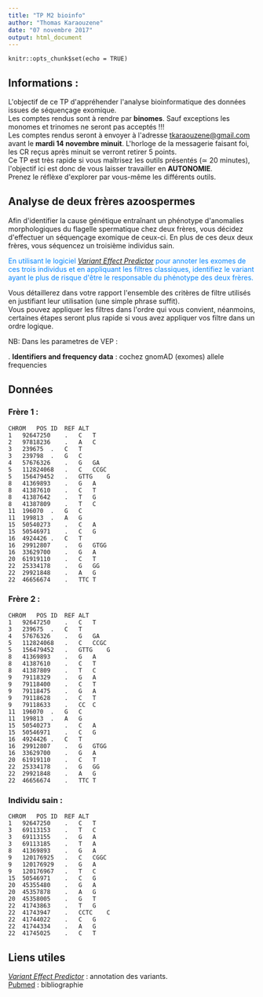 ```yaml
---
title: "TP M2 bioinfo"
author: "Thomas Karaouzene"
date: "07 novembre 2017"
output: html_document
---
```


```{r setup, include=FALSE}
knitr::opts_chunk$set(echo = TRUE)
```

## Informations :  

L'objectif de ce TP d'appréhender l'analyse bioinformatique des données issues de séquençage exomique.   
Les comptes rendus sont à rendre par **binomes**.  Sauf exceptions les monomes et trinomes ne seront pas acceptés !!!  
Les comptes rendus seront à envoyer à l'adresse tkaraouzene@gmail.com avant le **mardi 14 novembre minuit**. L'horloge de la messagerie faisant foi, les CR reçus après minuit se verront retirer 5 points.   
Ce TP est très rapide si vous maîtrisez les outils présentés ($\simeq$ 20 minutes), l'objectif ici est donc de vous laisser travailler en **AUTONOMIE**.  
Prenez le réflèxe d'explorer par vous-même les différents outils.  

## Analyse de deux frères azoospermes  

Afin d'identifier la cause génétique entraînant un phénotype d'anomalies morphologiques du flagelle spermatique chez deux frères, vous décidez d'effectuer un séquençage exomique de ceux-ci.
En plus de ces deux deux frères, vous séquencez un troisième individus sain.  

<span style="color:#0084FF"> En utilisant le logiciel [*Variant Effect Predictor*](http://grch37.ensembl.org/Homo_sapiens/Tools/VEP) pour annoter les exomes de ces trois individus et en appliquant les filtres classiques, identifiez le variant ayant le plus de risque d'être le responsable du phénotype des deux frères.  </span>  


Vous détaillerez dans votre rapport l'ensemble des critères de filtre utilisés en justifiant leur utilisation (une simple phrase suffit).  
Vous pouvez appliquer les filtres dans l'ordre qui vous convient, néanmoins, certaines étapes seront plus rapide si vous avez appliquer vos filtre dans un ordre logique.  



NB: Dans les parametres de VEP :

  . **Identifiers and frequency data** : cochez gnomAD (exomes) allele frequencies  

## Données  


### Frère 1 : 

```
CHROM	POS	ID	REF	ALT
1	92647250	.	C	T
2	97818236	.	A	C
3	239675	.	C	T
3	239798	.	G	C
4	57676326	.	G	GA
5	112824068	.	C	CCGC
5	156479452	.	GTTG	G
8	41369893	.	G	A
8	41387610	.	C	T
8	41387642	.	T	G
8	41387809	.	T	C
11	196070	.	G	C
11	199813	.	A	G
15	50540273	.	C	A
15	50546971	.	C	G
16	4924426	.	C	T
16	29912807	.	G	GTGG
16	33629700	.	G	A
20	61919110	.	C	T
22	25334178	.	G	GG
22	29921848	.	A	G
22	46656674	.	TTC	T
```

### Frère 2 :

```
CHROM	POS	ID	REF	ALT
1	92647250	.	C	T
3	239675	.	C	T
4	57676326	.	G	GA
5	112824068	.	C	CCGC
5	156479452	.	GTTG	G
8	41369893	.	G	A
8	41387610	.	C	T
8	41387809	.	T	C
9	79118329	.	G	A
9	79118400	.	C	T
9	79118475	.	G	A
9	79118628	.	C	T
9	79118633	.	CC	C
11	196070	.	G	C
11	199813	.	A	G
15	50540273	.	C	A
15	50546971	.	C	G
16	4924426	.	C	T
16	29912807	.	G	GTGG
16	33629700	.	G	A
20	61919110	.	C	T
22	25334178	.	G	GG
22	29921848	.	A	G
22	46656674	.	TTC	T
```

### Individu sain : 

```
CHROM	POS	ID	REF	ALT
1	92647250	.	C	T
3	69113153	.	T	C
3	69113155	.	G	A
3	69113185	.	T	A
8	41369893	.	G	A
9	120176925	.	C	CGGC
9	120176929	.	G	A
9	120176967	.	T	C
15	50546971	.	C	G
20	45355480	.	G	A
20	45357878	.	A	G
20	45358005	.	G	T
22	41743863	.	T	G
22	41743947	.	CCTC	C
22	41744022	.	C	G
22	41744334	.	A	G
22	41745025	.	C	T
```


## Liens utiles  

[*Variant Effect Predictor*](http://grch37.ensembl.org/Homo_sapiens/Tools/VEP) : annotation des variants.  
[Pubmed](https://www.ncbi.nlm.nih.gov/pubmed/) : bibliographie  
